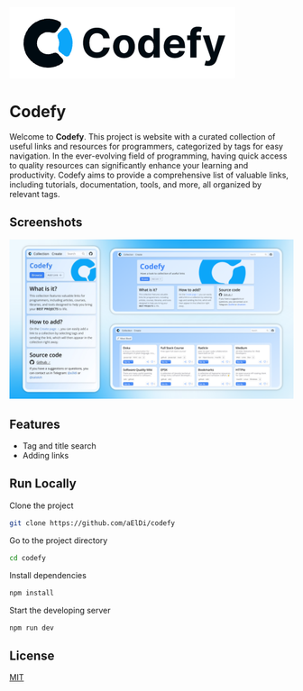 <picture>
  <source media="(prefers-color-scheme: dark)" srcset="./public/img/banner@dark.png">
  <source media="(prefers-color-scheme: light)" srcset="./public/img/banner@light.png">
  <img alt="Logo" src="./public/img/banner@light.png">
</picture>

# **Codefy**

Welcome to **Codefy**. This project is website with a curated collection of useful links and resources for programmers, categorized by tags for easy navigation. In the ever-evolving field of programming, having quick access to quality resources can significantly enhance your learning and productivity. Codefy aims to provide a comprehensive list of valuable links, including tutorials, documentation, tools, and more, all organized by relevant tags.

## Screenshots

![App Screenshot](/public/img/screenshot.png)

## Features

-   Tag and title search
-   Adding links

## Run Locally

Clone the project

```bash
git clone https://github.com/aElDi/codefy
```

Go to the project directory

```bash
cd codefy
```

Install dependencies

```bash
npm install
```

Start the developing server

```bash
npm run dev
```

## License

[MIT](https://choosealicense.com/licenses/mit/)
